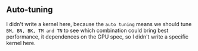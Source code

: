 ## Auto-tuning
I didn't write a kernel here, because the `auto tuning` means we should tune `BM, BN, BK, TM and TN` to see which combination could bring best performance, it dependences on the GPU spec, so I didn't write a specific kernel here.